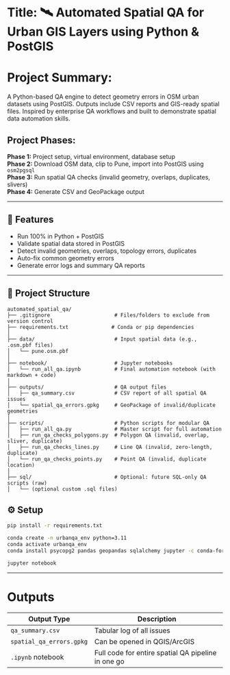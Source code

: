 # Title: 🛰️ Automated Spatial QA for Urban GIS Layers using Python & PostGIS

# Project Summary: 
A Python-based QA engine to detect geometry errors in OSM urban datasets using PostGIS. Outputs include CSV reports and GIS-ready spatial files. Inspired by enterprise QA workflows and built to demonstrate spatial data automation skills.

## Project Phases:

**Phase 1:** Project setup, virtual environment, database setup  
**Phase 2:** Download OSM data, clip to Pune, import into PostGIS using `osm2pgsql`  
**Phase 3:** Run spatial QA checks (invalid geometry, overlaps, duplicates, slivers)  
**Phase 4:** Generate CSV and GeoPackage output  

---
## 🚀 Features
- Run 100% in Python + PostGIS
- Validate spatial data stored in PostGIS
- Detect invalid geometries, overlaps, topology errors, duplicates
- Auto-fix common geometry errors
- Generate error logs and summary QA reports

---
## 📁 Project Structure
```
automated_spatial_qa/
├── .gitignore                     # Files/folders to exclude from version control
├── requirements.txt              # Conda or pip dependencies
│
├── data/                          # Input spatial data (e.g., .osm.pbf files)
│   └── pune.osm.pbf
│
├── notebook/                      # Jupyter notebooks
│   └── run_all_qa.ipynb           # Final automation notebook (with markdown + code)
│
├── outputs/                       # QA output files
│   ├── qa_summary.csv             # CSV report of all spatial QA issues
│   └── spatial_qa_errors.gpkg     # GeoPackage of invalid/duplicate geometries
│
├── scripts/                       # Python scripts for modular QA
│   ├── run_all_qa.py              # Master script for full automation
│   ├── run_qa_checks_polygons.py  # Polygon QA (invalid, overlap, sliver, duplicate)
│   ├── run_qa_checks_lines.py     # Line QA (invalid, zero-length, duplicate)
│   └── run_qa_checks_points.py    # Point QA (invalid, duplicate location)
│
├── sql/                           # Optional: future SQL-only QA scripts (raw)
│   └── (optional custom .sql files)

```

## ⚙️ Setup

```bash
pip install -r requirements.txt

conda create -n urbanqa_env python=3.11
conda activate urbanqa_env
conda install psycopg2 pandas geopandas sqlalchemy jupyter -c conda-forge

jupyter notebook

```
---
# Outputs

| Output Type              | Description                  |
| ------------------------ | ---------------------------- |
| `qa_summary.csv`         | Tabular log of all issues    |
| `spatial_qa_errors.gpkg` | Can be opened in QGIS/ArcGIS |
| `.ipynb` notebook        | Full code for entire spatial QA pipeline in one go |

